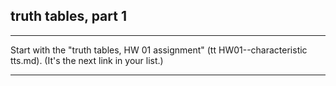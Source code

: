 ## truth tables, part 1

---

Start with the "truth tables, HW 01 assignment" (tt HW01--characteristic tts.md). (It's the next link in your list.)

---